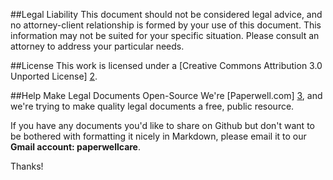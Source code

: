 ##Legal Liability
This document should not be considered legal advice, and no attorney-client relationship is formed by your use of this document.  This information may not be suited for your specific situation.  Please consult an attorney to address your particular needs. 

##License
This work is licensed under a [Creative Commons Attribution 3.0 Unported License] [2].

##Help Make Legal Documents Open-Source
We're [Paperwell.com] [3], and we're trying to make quality legal documents a free, public resource.

If you have any documents you'd like to share on Github but don't want to be bothered with formatting it nicely in Markdown, please email it to our **Gmail account: paperwellcare**.

Thanks!

[1]: http://www.paperwell.com/docs/467-room-rental-agreement-for-homeowner-on-site/comments
[2]: http://creativecommons.org/licenses/by/3.0/
[3]: http://www.paperwell.com